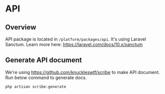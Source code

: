 # API

## Overview

API package is located in ```/platform/packages/api```. It's using Laravel Sanctum. Learn more here: https://laravel.com/docs/10.x/sanctum

## Generate API document

We're using https://github.com/knuckleswtf/scribe to make API document. Run below command to generate docs.
```php
php artisan scribe:generate
```